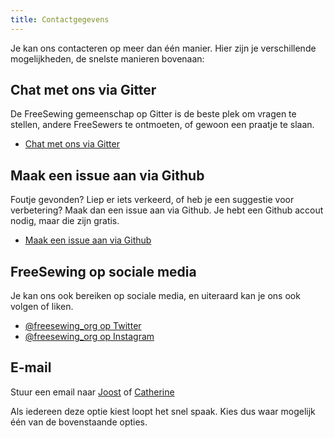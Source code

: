 ```yaml
---
title: Contactgegevens
---
```


Je kan ons contacteren op meer dan één manier. Hier zijn je verschillende mogelijkheden, de snelste manieren bovenaan:

## Chat met ons via Gitter
De FreeSewing gemeenschap op Gitter is de beste plek om vragen te stellen, andere FreeSewers te ontmoeten, of gewoon een praatje te slaan.

 - [Chat met ons via Gitter](https://gitter.im/freesewing/chat)

## Maak een issue aan via Github

Foutje gevonden? Liep er iets verkeerd, of heb je een suggestie voor verbetering? Maak dan een issue aan via Github. Je hebt een Github accout nodig, maar die zijn gratis.

 - [Maak een issue aan via Github](https://github.com/freesewing/website/issues/new)

## FreeSewing op sociale media

Je kan ons ook bereiken op sociale media, en uiteraard kan je ons ook volgen of liken.

 - [@freesewing_org op Twitter](https://twitter.com/intent/follow?screen_name=freesewing_org)
 - [@freesewing_org op Instagram](https://www.instagram.com/freesewing_org/)

## E-mail

Stuur een email naar [Joost](mailto:joost@decock.org?subject=Freesewing) of [Catherine](mailto:ji.catherine@gmail.com?subject=Freesewing)

<Note>

Als iedereen deze optie kiest loopt het snel spaak. Kies dus waar mogelijk één van de bovenstaande opties.

</Note>



